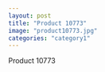 ```yaml
---
layout: post
title: "Product 10773"
image: "product10773.jpg"
categories: "category1"
---
```

Product 10773
